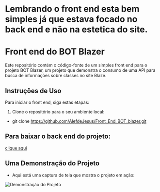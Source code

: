 # Lembrando o front end esta bem simples já que estava focado no back end e não na estetica do site.

# Front end do BOT Blazer

Este repositório contém o código-fonte de um simples front end para o projeto BOT Blazer, um projeto que demonstra o consumo de uma API para busca de informações sobre classes no site Blaze.

## Instruções de Uso

Para iniciar o front end, siga estas etapas:

1. Clone o repositório para o seu ambiente local:
* git clone https://github.com/AlefdeJesus/Front_End_BOT_blazer.git
  
## Para baixar o back end do projeto:
[clique aqui](https://github.com/AlefdeJesus/back_end_bot_blazer)

## Uma Demonstração do Projeto
* Aqui está uma captura de tela que mostra o projeto em ação:

![Demonstração do Projeto](https://i.ibb.co/mqz8dYH/Captura-de-tela-de-2023-10-28-10-16-38.png)


